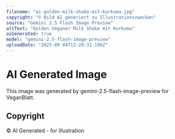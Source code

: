 ```yaml
---
filename: "ai-golden-milk-shake-mit-kurkuma.jpg"
copyright: "© Bild AI generiert zu Illustrationszwecken"
source: "Gemini 2.5 Flash Image Preview"
altText: "Golden Veganer Milk Shake mit Kurkuma"
aiGenerated: true
model: "gemini-2.5-flash-image-preview"
uploadDate: "2025-09-04T12:29:31.196Z"
---
```


# AI Generated Image

This image was generated by gemini-2.5-flash-image-preview for VeganBlatt.

## Copyright
© AI Generated - for illustration
